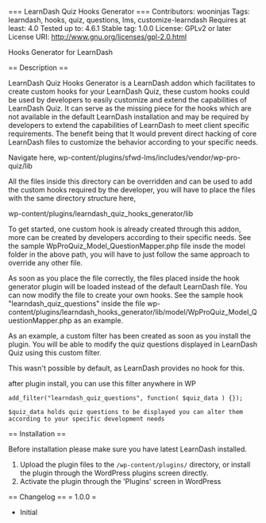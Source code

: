 === LearnDash Quiz Hooks Generator ===
Contributors: wooninjas
Tags: learndash, hooks, quiz, questions, lms, customize-learndash
Requires at least: 4.0
Tested up to: 4.6.1
Stable tag: 1.0.0
License: GPLv2 or later
License URI: http://www.gnu.org/licenses/gpl-2.0.html

Hooks Generator for LearnDash

== Description ==

LearnDash Quiz Hooks Generator is a LearnDash addon which facilitates to create custom hooks for your LearnDash Quiz, these custom hooks could be used by developers to easily customize and extend the capabilities of LearnDash Quiz. It can serve as the missing piece for the hooks which are not available in the default LearnDash installation and may be required by developers to extend the capabilities of LearnDash to meet client specific requirements. The benefit being that It would prevent direct hacking of core LearnDash files to customize the behavior according to your specific needs.

Navigate here,
wp-content/plugins/sfwd-lms/includes/vendor/wp-pro-quiz/lib

All the files inside this directory can be overridden and can be used to add the custom hooks required by the developer, you will have to place the files with the same directory structure here,

wp-content/plugins/learndash_quiz_hooks_generator/lib

To get started, one custom hook is already created through this addon, more can be created by developers according to their specific needs. See the sample WpProQuiz_Model_QuestionMapper.php file insde the model folder in the above path, you will have to just follow the same approach to override any other file. 

As soon as you place the file correctly, the files placed inside the hook generator plugin will be loaded instead of the default LearnDash file. You can now modify the file to create your own hooks. See the sample hook "learndash_quiz_questions" inside the file wp-content/plugins/learndash_hooks_generator/lib/model/WpProQuiz_Model_QuestionMapper.php as an example.

As an example, a custom filter has been created as soon as you install the plugin. You will be able to modify the quiz questions displayed in LearnDash Quiz using this custom filter.

This wasn't possible by default, as LearnDash provides no hook for this.

after plugin install, you can use this filter anywhere in WP

```
add_filter("learndash_quiz_questions", function( $quiz_data ) {});
```
`$quiz_data holds quiz questions to be displayed you can alter them according to your specific development needs`

== Installation ==

Before installation please make sure you have latest LearnDash installed.

1. Upload the plugin files to the `/wp-content/plugins/` directory, or install the plugin through the WordPress plugins screen directly.
2. Activate the plugin through the 'Plugins' screen in WordPress

== Changelog ==
= 1.0.0 =
* Initial
